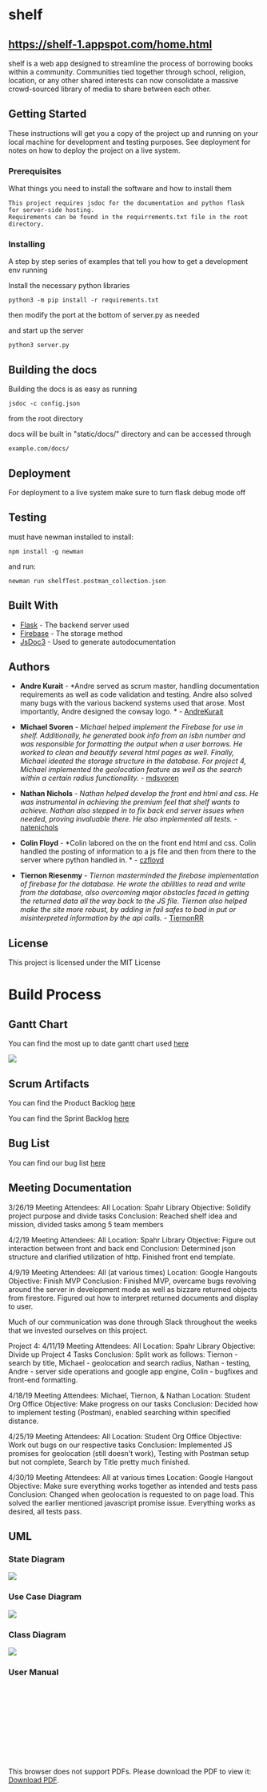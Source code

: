 # shelf

## https://shelf-1.appspot.com/home.html

shelf is a web app designed to streamline the process of borrowing books within a community. Communities tied together through school, religion, location, or any other shared interests can now consolidate a massive crowd-sourced library of media to share between each other.

## Getting Started

These instructions will get you a copy of the project up and running on your local machine for development and testing purposes. See deployment for notes on how to deploy the project on a live system.

### Prerequisites

What things you need to install the software and how to install
them

```
This project requires jsdoc for the documentation and python flask
for server-side hosting.
Requirements can be found in the requirrements.txt file in the root directory.
```

### Installing

A step by step series of examples that tell you how to get a development env running

Install the necessary python libraries

```
python3 -m pip install -r requirements.txt
```

then modify the port at the bottom of server.py as needed

and start up the server

```
python3 server.py
```

## Building the docs

Building the docs is as easy as running

```
jsdoc -c config.json
```

from the root directory

docs will be built in "static/docs/" directory and can be accessed through

```
example.com/docs/
```

## Deployment

For deployment to a live system make sure to turn flask debug mode off

## Testing

must have newman installed
to install:
```
npm install -g newman
```
and run:
```
newman run shelfTest.postman_collection.json
```

## Built With

* [Flask](http://flask.pocoo.org) - The backend server used
* [Firebase](https://firebase.google.com/docs/) - The storage method
* [JsDoc3](http://usejsdoc.org) - Used to generate autodocumentation

## Authors

* **Andre Kurait** - *Andre
served as scrum master, handling documentation requirements as well as code validation and testing. Andre also solved many bugs with the various backend systems used that arose. Most importantly, Andre designed the cowsay logo. * - [AndreKurait](https://github.com/AndreKurait)

* **Michael Svoren** - *Michael helped implement the Firebase for use in shelf. Additionally, he generated book info from an isbn number and was responsible for formatting the output when a user borrows. He worked to clean and beautify several html pages as well. Finally, Michael ideated the storage structure in the database. For project 4, Michael implemented the geolocation feature as well as the search within a certain radius functionality.* - [mdsvoren](https://github.com/mdsvoren)

* **Nathan Nichols** - *Nathan helped develop the front end html and css. He was instrumental in achieving the premium feel that shelf wants to achieve. Nathan also stepped in to fix back end server issues when needed, proving invaluable there. He also implemented all tests.* - [natenichols](https://github.com/natenichols)

* **Colin Floyd** - *Colin labored on the on the front end html and css. Colin handled the posting of information to a js file and then from there to the server where python handled in. * - [czfloyd](https://github.com/czfloyd)

* **Tiernon Riesenmy** - *Tiernon masterminded the firebase implementation of firebase for the database. He wrote the abilities to read and write from the database, also overcoming major obstacles faced in getting the returned data all the way back to the JS file. Tiernon also helped make the site more robust, by adding in fail safes to bad in put or misinterpreted information by the api calls.* - [TiernonRR](https://github.com/TiernonRR)

## License

This project is licensed under the MIT License

# Build Process


## Gantt Chart

You can find the most up to date gantt chart used [here](https://docs.google.com/spreadsheets/d/1LpeLnEP7ImVL90qSGQHIsktWfbXGHQE5Drwao6LR-2w/edit?usp=sharing)

![](gantt.png)

## Scrum Artifacts

You can find the Product Backlog [here](https://docs.google.com/spreadsheets/d/1T_-BsET3-Mhd6G8vbVHBQqs77u45WcXDNMd-9sdvAjQ/edit?usp=sharing)

You can find the Sprint Backlog [here](https://docs.google.com/spreadsheets/d/1ktC6fxbPKud45chsLSqZ9oB99sTQhaG9CjEtAdsIe-s/edit?usp=sharing)

## Bug List
You can find our bug list [here](https://github.com/KUVarsityHackers/shelf/blob/master/Bug%20List.txt)

## Meeting Documentation

3/26/19
Meeting Attendees: All
Location: Spahr Library
Objective: Solidify project purpose and divide tasks
Conclusion: Reached shelf idea and mission, divided tasks among 5 team members

4/2/19
Meeting Attendees: All
Location: Spahr Library
Objective: Figure out interaction between front and back end
Conclusion: Determined json structure and clarified utilization of http. Finished front end template.

4/9/19
Meeting Attendees: All (at various times)
Location: Google Hangouts
Objective: Finish MVP
Conclusion: Finished MVP, overcame bugs revolving around the server in development mode as well as bizzare returned objects from firestore. Figured out how to interpret returned documents and display to user.

Much of our communication was done through Slack throughout the weeks that we invested ourselves on this project.

Project 4:
4/11/19
Meeting Attendees: All
Location: Spahr Library
Objective: Divide up Project 4 Tasks
Conclusion: Split work as follows: Tiernon - search by title, Michael - geolocation and search radius, Nathan - testing, Andre - server side operations and google app engine, Colin - bugfixes and front-end formatting.

4/18/19
Meeting Attendees: Michael, Tiernon, & Nathan
Location: Student Org Office
Objective: Make progress on our tasks
Conclusion: Decided how to implement testing (Postman), enabled searching within specified distance.

4/25/19
Meeting Attendees: All
Location: Student Org Office
Objective: Work out bugs on our respective tasks
Conclusion: Implemented JS promises for geolocation (still doesn't work), Testing with Postman setup but not complete, Search by Title pretty much finished.

4/30/19
Meeting Attendees: All at various times
Location: Google Hangout
Objective: Make sure everything works together as intended and tests pass
Conclusion: Changed when geolocation is requested to on page load. This solved the earlier mentioned javascript promise issue. Everything works as desired, all tests pass.

## UML

### State Diagram

![](uml-State.png)

### Use Case Diagram

![](uml-useCase.png)

### Class Diagram

![](uml-class.png)

### User Manual

<object data="https://github.com/KUVarsityHackers/shelf/blob/master/UserManual.pdf" type="application/pdf" width="700px" height="700px">
    <embed src="https://github.com/KUVarsityHackers/shelf/blob/master/UserManual.pdf">
        <p>This browser does not support PDFs. Please download the PDF to view it: <a href="https://github.com/KUVarsityHackers/shelf/blob/master/UserManual.pdf">Download PDF</a>.</p>
    </embed>
</object>
